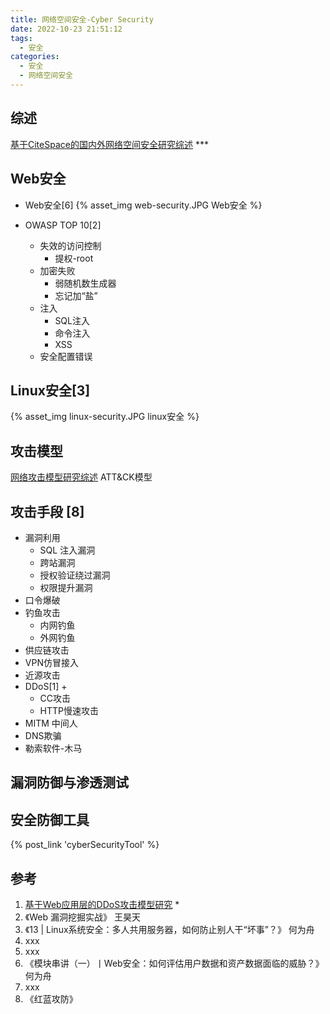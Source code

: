 ```yaml
---
title: 网络空间安全-Cyber Security
date: 2022-10-23 21:51:12
tags:
  - 安全
categories:
  - 安全  
  - 网络空间安全
---
```


<p></p>
<!-- more -->

## 综述
[基于CiteSpace的国内外网络空间安全研究综述](https://www.doc88.com/p-69916034297662.html?r=1) ***

## Web安全
+ Web安全[6]
{% asset_img web-security.JPG  Web安全 %}

+ OWASP TOP 10[2]
  + 失效的访问控制
    - 提权-root
  + 加密失败
    - 弱随机数生成器
    - 忘记加“盐”
  + 注入  
    - SQL注入
    - 命令注入
    - XSS
  + 安全配置错误 



## Linux安全[3]

{% asset_img linux-security.JPG   linux安全 %}


## 攻击模型

[网络攻击模型研究综述](https://www.doc88.com/p-38973089899040.html)
ATT&CK模型


## 攻击手段 [8]
+ 漏洞利用 
   + SQL 注入漏洞
   + 跨站漏洞 
   + 授权验证绕过漏洞 
   + 权限提升漏洞 
+ 口令爆破 
+ 钓鱼攻击 
  - 内网钓鱼
  - 外网钓鱼
+ 供应链攻击 
+ VPN仿冒接入  
+ 近源攻击     
+ DDoS[1] +
   + CC攻击
   + HTTP慢速攻击
+ MITM 中间人
+ DNS欺骗
+ 勒索软件-木马

## 漏洞防御与渗透测试

## 安全防御工具

{% post_link 'cyberSecurityTool' %}



## 参考

1. [基于Web应用层的DDoS攻击模型研究](https://wenku.baidu.com/view/7f2c9810c8aedd3383c4bb4cf7ec4afe05a1b14c?fr=xueshu) *
2. 《Web 漏洞挖掘实战》  王昊天
3. 《13 | Linux系统安全：多人共用服务器，如何防止别人干“坏事”？》  何为舟
4.   xxx
5.   xxx
6. 《模块串讲（一）丨Web安全：如何评估用户数据和资产数据面临的威胁？》 何为舟
7.   xxx
8. 《红蓝攻防》

